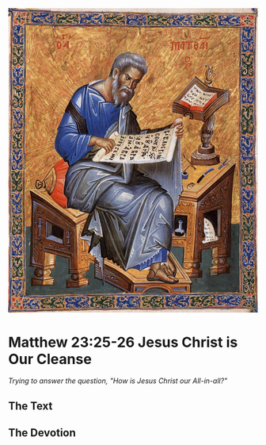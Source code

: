 <img class="intro-right" src="art-matthew.jpg">

# Matthew 23:25-26 Jesus Christ is Our Cleanse

*Trying to answer the question, "How is Jesus Christ our All-in-all?"*

## The Text

## The Devotion